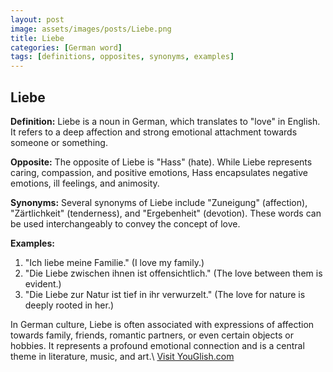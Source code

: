 ```yaml
---
layout: post
image: assets/images/posts/Liebe.png
title: Liebe
categories: [German word]
tags: [definitions, opposites, synonyms, examples]
---
```


## Liebe

**Definition:** Liebe is a noun in German, which translates to "love" in English. It refers to a deep affection and strong emotional attachment towards someone or something.

**Opposite:** The opposite of Liebe is "Hass" (hate). While Liebe represents caring, compassion, and positive emotions, Hass encapsulates negative emotions, ill feelings, and animosity.

**Synonyms:** Several synonyms of Liebe include "Zuneigung" (affection), "Zärtlichkeit" (tenderness), and "Ergebenheit" (devotion). These words can be used interchangeably to convey the concept of love.

**Examples:**

1. "Ich liebe meine Familie." (I love my family.)
2. "Die Liebe zwischen ihnen ist offensichtlich." (The love between them is evident.)
3. "Die Liebe zur Natur ist tief in ihr verwurzelt." (The love for nature is deeply rooted in her.)

In German culture, Liebe is often associated with expressions of affection towards family, friends, romantic partners, or even certain objects or hobbies. It represents a profound emotional connection and is a central theme in literature, music, and art.\ <a id="yg-widget-0" class="youglish-widget" data-query="Liebe" data-lang="german" data-components="8412" data-auto-start="0" data-bkg-color="theme_light" data-title="How%20to%20pronounce%20Liebe%20in%20German"  rel="nofollow" href="https://youglish.com">Visit YouGlish.com</a><script async src="https://youglish.com/public/emb/widget.js" charset="utf-8"></script>